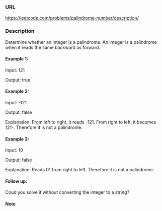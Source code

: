 ### URL

https://leetcode.com/problems/palindrome-number/description/

### Description

Determine whether an integer is a palindrome. An integer is a palindrome when it reads the same backward as forward.

#### Example 1:    

Input: 121

Output: true

#### Example 2:    

Input: -121

Output: false

Explanation: From left to right, it reads -121. From right to left, it becomes 121-. Therefore it is not a palindrome.

#### Example 3:    

Input: 10

Output: false

Explanation: Reads 01 from right to left. Therefore it is not a palindrome.

#### Follow up:    

Coud you solve it without converting the integer to a string?
    
#### Note
   

